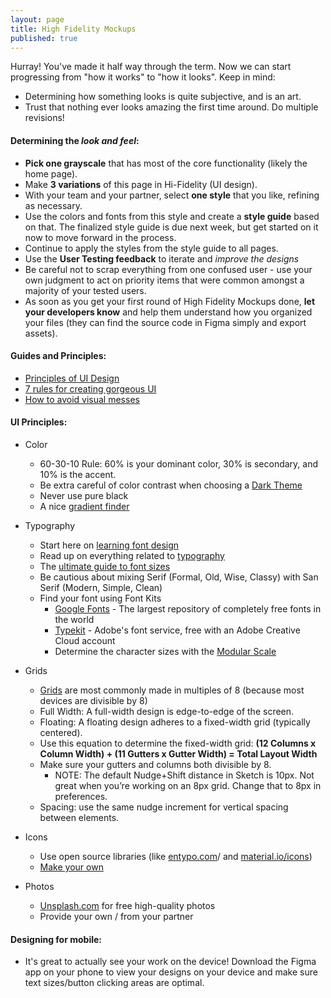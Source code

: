 ```yaml
---
layout: page
title: High Fidelity Mockups
published: true
---
```


Hurray! You've made it half way through the term. Now we can start progressing from "how it works" to "how it looks". Keep in mind:
* Determining how something looks is quite subjective, and is an art.
* Trust that nothing ever looks amazing the first time around. Do multiple revisions!


#### Determining the *look and feel*:
*   **Pick one grayscale** that has most of the core functionality (likely the home page).
*   Make **3 variations** of this page in Hi-Fidelity (UI design).
*   With your team and your partner, select **one style** that you like, refining as necessary.
*   Use the colors and fonts from this style and create a **style guide** based on that. The finalized style guide is due next week, but get started on it now to move forward in the process.
*   Continue to apply the styles from the style guide to all pages.
*   Use the **User Testing feedback** to iterate and *improve the designs*
  * Be careful not to scrap everything from one confused user - use your own judgment to act on priority items that were common amongst a majority of your tested users.
  * As soon as you get your first round of High Fidelity Mockups done, **let your developers know** and help them understand how you organized your files (they can find the source code in Figma simply and export assets).

#### Guides and Principles:
  * [Principles of UI Design](http://bokardo.com/principles-of-user-interface-design/)
  * [7 rules for creating gorgeous UI](https://medium.com/@erikdkennedy/7-rules-for-creating-gorgeous-ui-part-1-559d4e805cda)
  * [How to avoid visual messes](http://www.visualmess.com/)

#### UI Principles:
  * Color
    * 60-30-10 Rule: 60% is your dominant color, 30% is secondary, and 10% is the accent.
    * Be extra careful of color contrast when choosing a [Dark Theme](https://dribbble.com/erikdkennedy/buckets/160688-Dark-themes)
    * Never use pure black
    * A nice [gradient finder](uigradients.com)

  * Typography
    * Start here on [learning font design](https://www.canva.com/learn/font-design/)
    * Read up on everything related to [typography](https://practicaltypography.com/)
    * The [ultimate guide to font sizes](https://learnui.design/blog/ultimate-guide-font-sizes-ui-design.html)
    * Be cautious about mixing Serif (Formal, Old, Wise, Classy) with San Serif (Modern, Simple, Clean)
    * Find your font using Font Kits
      * [Google Fonts](https://fonts.google.com/) - The largest repository of completely free fonts in the world
      * [Typekit](https://typekit.com/) - Adobe's font service, free with an Adobe Creative Cloud account
      * Determine the character sizes with the [Modular Scale](http://www.modularscale.com/)

  * Grids
    * [Grids](https://spec.fm/specifics/8-pt-grid) are most commonly made in multiples of 8 (because most devices are divisible by 8)
    * Full Width: A full-width design is edge-to-edge of the screen.
    * Floating: A floating design adheres to a fixed-width grid (typically centered).
    * Use this equation to determine the fixed-width grid: **(12 Columns x Column Width) + (11 Gutters x Gutter Width) = Total Layout Width**
    * Make sure your gutters and columns both divisible by 8.
      * NOTE: The default Nudge+Shift distance in Sketch is 10px. Not great when you’re working on an 8px grid. Change that to 8px in preferences.
    * Spacing: use the same nudge increment for vertical spacing between elements.

  * Icons
    * Use open source libraries (like [entypo.com](http://www.entypo.com/)/ and [material.io/icons](https://material.io/icons/))
    * [Make your own](https://www.designcrispy.com/use-pen-tool-sketch-master-easy-steps/)

  * Photos
    * [Unsplash.com](unsplash.com) for free high-quality photos
    * Provide your own / from your partner

#### Designing for mobile:
  * It's great to actually see your work on the device! Download the Figma app on your phone to view your designs on your device and make sure text sizes/button clicking areas are optimal.
